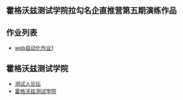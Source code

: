 ## 霍格沃兹测试学院拉勾名企直推营第五期演练作品

## 作业列表
- [web自动化作业1](https://github.com/testroute/HogwartsLG5/blob/main/test_python/src/selenium/selenium_work.py)

## 霍格沃兹测试学院
- [测试人论坛](https://ceshiren.com)
- [霍格沃兹测试学院](https://testing-studio.com)
